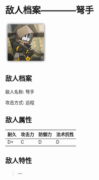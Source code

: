 # 敌人档案————弩手

![弩手](./eneIcons/弩手.png)

## 敌人档案

敌人名称: 弩手

攻击方式: 远程

## 敌人属性

| 耐久      | 攻击力  | 防御力 | 法术抗性 |
|---------|------|-----|------|
| D+ | C | D | D |

## 敌人特性
> —
